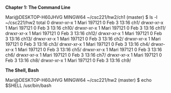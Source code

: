 **Chapter 1: The Command Line**


Mari@DESKTOP-H60JHVG MINGW64 ~/csc221/hw2/ch1 (master)
$ ls -l ~/csc221/hw2
total 0
drwxr-xr-x 1 Mari 197121 0 Feb  3 13:16 ch1/
drwxr-xr-x 1 Mari 197121 0 Feb  3 13:16 ch10/
drwxr-xr-x 1 Mari 197121 0 Feb  3 13:16 ch11/
drwxr-xr-x 1 Mari 197121 0 Feb  3 13:16 ch12/
drwxr-xr-x 1 Mari 197121 0 Feb  3 13:16 ch13/
drwxr-xr-x 1 Mari 197121 0 Feb  3 13:16 ch2/
drwxr-xr-x 1 Mari 197121 0 Feb  3 13:16 ch3/
drwxr-xr-x 1 Mari 197121 0 Feb  3 13:16 ch4/
drwxr-xr-x 1 Mari 197121 0 Feb  3 13:16 ch5/
drwxr-xr-x 1 Mari 197121 0 Feb  3 13:16 ch6/
drwxr-xr-x 1 Mari 197121 0 Feb  3 13:16 ch7/
drwxr-xr-x 1 Mari 197121 0 Feb  3 13:16 ch8/
drwxr-xr-x 1 Mari 197121 0 Feb  3 13:16 ch9/


**The Shell, Bash**


Mari@DESKTOP-H60JHVG MINGW64 ~/csc221/hw2 (master)
$ echo $SHELL
/usr/bin/bash
